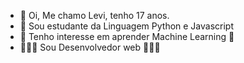 - 👋 Oi, Me chamo Levi, tenho 17 anos.
- 👀 Sou estudante da Linguagem Python e Javascript
- 🌱 Tenho interesse em aprender Machine Learning 🤖
- 💁🏽‍♂️ Sou Desenvolvedor web 👨🏽‍💻

<!---
Lev361/Lev361 is a ✨ special ✨ repository because its `README.md` (this file) appears on your GitHub profile.
You can click the Preview link to take a look at your changes.
--->
